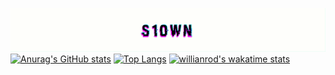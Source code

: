 [![Header](https://github.com/s10wn/s10wn/blob/main/assets/s10wn.gif)](https://t.me/s1own)
[![Anurag's GitHub stats](https://github-readme-stats.vercel.app/api?username=s10wn&count_private=true&show_icons=true&theme=midnight-purple)](https://github.com/anuraghazra/github-readme-stats)
[![Top Langs](https://github-readme-stats.vercel.app/api/top-langs/?username=s10wn&layout=compact&theme=midnight-purple&count_private=true)](https://github.com/anuraghazra/github-readme-stats)
[![willianrod's wakatime stats](https://github-readme-stats.vercel.app/api/wakatime?username=s10wn&theme=midnight-purple&count_private=true)](https://github.com/anuraghazra/github-readme-stats)
<!--
**s10wn/s10wn** is a ✨ _special_ ✨ repository because its `README.md` (this file) appears on your GitHub profile.

Here are some ideas to get you started:

- 🔭 I’m currently working on ...
- 🌱 I’m currently learning ...
- 👯 I’m looking to collaborate on ...
- 🤔 I’m looking for help with ...
- 💬 Ask me about ...
- 📫 How to reach me: ...
- 😄 Pronouns: ...
- ⚡ Fun fact: ...
-->
